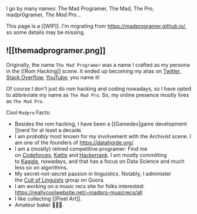 I go by many names: The Mad Programer, The Mad, The Pro, madpr0gramer, *The Mad Pro*...

This page is a [[WIP]]. I'm migrating from https://madprogramer.github.io/, so some details may be missing.

![[themadprogramer.png]]
----------------

Originally, the name `The Mad Programer` was a name I crafted as my persona in the [[Rom Hacking]] scene. It ended up becoming my alias on [Twitter](https://twitter.com/TheMadProgramer), [Stack Overflow](https://stackoverflow.com/users/2089784/madprogramer), [YouTube](https://www.youtube.com/@themadpro); you name it!

Of course I don't just do rom hacking and coding nowadays, so I have opted to abbreviate my name as `The Mad Pro`. So, my online presence mostly lives as `The Mad Pro`.

Cool `Madpro` Facts:
* Besides the rom hacking, I have been a [[Gamedev|game development ]]nerd for at least a decade.
* I am _probably_ most known for my involvement with the Archivist scene. I am one of the founders of https://datahorde.org/.
* I am a (mostly) retired competitive programer: Find me on [Codeforces](https://codeforces.com/profile/themadprogramer), [Kattis](https://open.kattis.com/users/ahmet-akkoc) and [Hackerrank](https://www.hackerrank.com/themadpr0gramer). I am mostly committing to [Kaggle](https://www.kaggle.com/themadprogramer), nowadays, and that has a focus on Data Science and much less so on algorithms.
* My secret-not-secret passion in linguistics. Notably, I administer the [Cult of Linguists](https://linguistics.stackexchange.com/users/17465/madprogramer) group on Quora.
* I am working on a music recs site for folks interested: https://reallycoolwebsite.net/~madpro-musicrecs/all
* I like collecting [[Pixel Art]].
* Amateur baker 🧑🏼‍🍳.